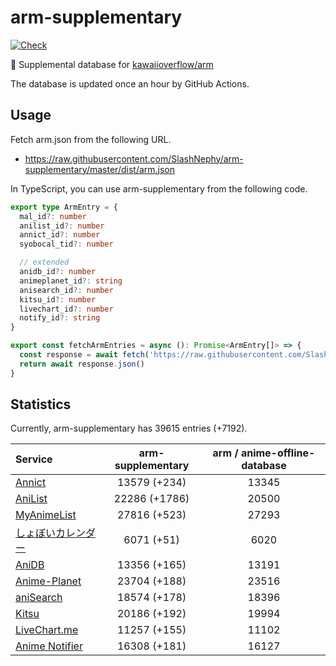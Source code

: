 # arm-supplementary

[![Check](https://github.com/SlashNephy/arm-supplementary/actions/workflows/check-node.yml/badge.svg)](https://github.com/SlashNephy/arm-supplementary/actions/workflows/check-node.yml)

💊 Supplemental database for [kawaiioverflow/arm](https://github.com/kawaiioverflow/arm)

The database is updated once an hour by GitHub Actions.

## Usage

Fetch arm.json from the following URL.

- https://raw.githubusercontent.com/SlashNephy/arm-supplementary/master/dist/arm.json

In TypeScript, you can use arm-supplementary from the following code.

```TypeScript
export type ArmEntry = {
  mal_id?: number
  anilist_id?: number
  annict_id?: number
  syobocal_tid?: number

  // extended
  anidb_id?: number
  animeplanet_id?: string
  anisearch_id?: number
  kitsu_id?: number
  livechart_id?: number
  notify_id?: string
}

export const fetchArmEntries = async (): Promise<ArmEntry[]> => {
  const response = await fetch('https://raw.githubusercontent.com/SlashNephy/arm-supplementary/master/dist/arm.json')
  return await response.json()
}
```

## Statistics

Currently, arm-supplementary has 39615 entries (+7192).

| Service                                     | arm-supplementary | arm / anime-offline-database |
| :------------------------------------------ | :---------------: | :--------------------------: |
| [Annict](https://annict.com)                |   13579 (+234)    |            13345             |
| [AniList](https://anilist.co)               |   22286 (+1786)   |            20500             |
| [MyAnimeList](https://myanimelist.net)      |   27816 (+523)    |            27293             |
| [しょぼいカレンダー](https://cal.syoboi.jp) |    6071 (+51)     |             6020             |
| [AniDB](https://anidb.net)                  |   13356 (+165)    |            13191             |
| [Anime-Planet](https://anime-planet.com)    |   23704 (+188)    |            23516             |
| [aniSearch](https://anisearch.com)          |   18574 (+178)    |            18396             |
| [Kitsu](https://kitsu.io)                   |   20186 (+192)    |            19994             |
| [LiveChart.me](https://livechart.me)        |   11257 (+155)    |            11102             |
| [Anime Notifier](https://notify.moe)        |   16308 (+181)    |            16127             |
